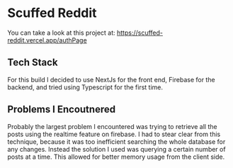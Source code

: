 # Scuffed Reddit

You can take a look at this project at: https://scuffed-reddit.vercel.app/authPage

## Tech Stack
For this build I decided to use NextJs for the front end, Firebase for the backend, and tried using Typescript for the first time.

## Problems I Encoutnered
Probably the largest problem I encountered was trying to retrieve all the posts using the realtime feature on firebase. I had to stear clear from this technique, because it was too inefficient searching the whole database for any changes. Instead the solution I used was querying a certain number of posts at a time. This allowed for better memory usage from the client side.


